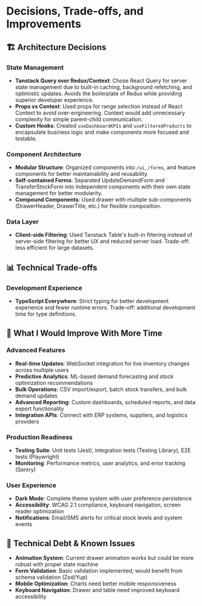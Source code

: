 # Decisions, Trade-offs, and Improvements

## 🏗️ Architecture Decisions

### **State Management**

- **Tanstack Query over Redux/Context**: Chose React Query for server state management due to built-in caching, background refetching, and optimistic updates. Avoids the boilerplate of Redux while providing superior developer experience.
- **Props vs Context**: Used props for range selection instead of React Context to avoid over-engineering. Context would add unnecessary complexity for simple parent-child communication.
- **Custom Hooks**: Created `useDashboardKPIs` and `useFilteredProducts` to encapsulate business logic and make components more focused and testable.

### **Component Architecture**

- **Modular Structure**: Organized components into `/ui`, `/forms`, and feature components for better maintainability and reusability.
- **Self-contained Forms**: Separated UpdateDemandForm and TransferStockForm into independent components with their own state management for better modularity.
- **Compound Components**: Used drawer with multiple sub-components (DrawerHeader, DrawerTitle, etc.) for flexible composition.

### **Data Layer**

- **Client-side Filtering**: Used Tanstack Table's built-in filtering instead of server-side filtering for better UX and reduced server load. Trade-off: less efficient for large datasets.

## 📊 Technical Trade-offs


### **Development Experience**

- **TypeScript Everywhere**: Strict typing for better development experience and fewer runtime errors. Trade-off: additional development time for type definitions.


## 🚀 What I Would Improve With More Time

### **Advanced Features**

- **Real-time Updates**: WebSocket integration for live inventory changes across multiple users
- **Predictive Analytics**: ML-based demand forecasting and stock optimization recommendations
- **Bulk Operations**: CSV import/export, batch stock transfers, and bulk demand updates
- **Advanced Reporting**: Custom dashboards, scheduled reports, and data export functionality
- **Integration APIs**: Connect with ERP systems, suppliers, and logistics providers

### **Production Readiness**

- **Testing Suite**: Unit tests (Jest), integration tests (Testing Library), E2E tests (Playwright)
- **Monitoring**: Performance metrics, user analytics, and error tracking (Sentry)

### **User Experience**

- **Dark Mode**: Complete theme system with user preference persistence
- **Accessibility**: WCAG 2.1 compliance, keyboard navigation, screen reader optimization
- **Notifications**: Email/SMS alerts for critical stock levels and system events


## 🔧 Technical Debt & Known Issues

- **Animation System**: Current drawer animation works but could be more robust with proper state machine
- **Form Validation**: Basic validation implemented; would benefit from schema validation (Zod/Yup)
- **Mobile Optimization**: Charts need better mobile responsiveness
- **Keyboard Navigation**: Drawer and table need improved keyboard accessibility
